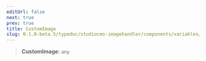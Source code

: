 ```yaml
---
editUrl: false
next: true
prev: true
title: CustomImage
slug: 0.1.0-beta.5/typedoc/studiocms-imagehandler/components/variables/customimage
---
```


> **CustomImage**: `any`
